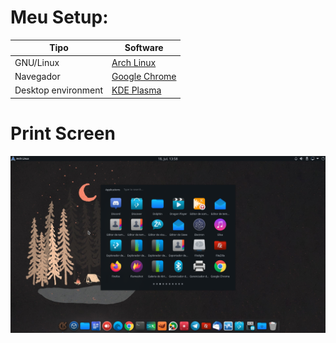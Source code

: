 # Meu Setup:

**Tipo**        | **Software**
--------------- | ---------------
GNU/Linux       | [Arch Linux](https://www.archlinux.org/)
Navegador       | [Google Chrome](https://www.google.com/intl/pt-BR/chrome/)
Desktop environment | [KDE Plasma](https://wiki.archlinux.org/index.php/KDE_(Português)) 


# Print Screen
![screenshot](/imagens/screenshot-01.png)
